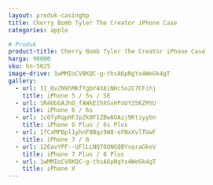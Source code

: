```yaml
---
layout: produk-casinghp
title: Cherry Bomb Tyler The Creator iPhone Case
categories: apple

# Produk
product-title: Cherry Bomb Tyler The Creator iPhone Case
harga: 90000
sku: hn-5025
image-drive: 1wMMIoCV8KQC-g-thsA6pNgYx4WeGk4gT
gallery:
  - url: 1I_QvZN9hMKfTgbY4X8iNHc5o2C7CFihj
    title: iPhone 5 / 5s / SE
  - url: 1R4UbGAJhO_fAWkEIhXSxHPoUY35KZMYU
    title: iPhone 6 / 6s
  - url: 1c0fyRqpHFJp2k0F1ZBw6OAzj9Ktiyybn
    title: iPhone 6 Plus / 6s Plus
  - url: 1fCxMPBpl1yhnF8Bqz9W8-eFNxXvlTUwF
    title: iPhone 7 / 8
  - url: 126avYPF--UFlLLNQ7OQNGQBYsqraGkeV
    title: iPhone 7 Plus / 8 Plus
  - url: 1wMMIoCV8KQC-g-thsA6pNgYx4WeGk4gT
    title: iPhone X
---
```

